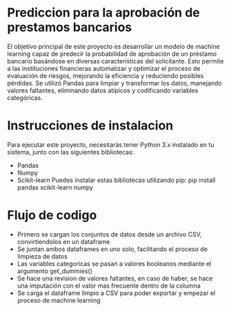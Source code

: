 # Prediccion para la aprobación de prestamos bancarios

El objetivo principal de este proyecto es desarrollar un modelo de machine learning capaz de predecir la probabilidad de aprobación de un préstamo bancario basándose en diversas características del solicitante. Esto permite a las instituciones financieras automatizar y optimizar el proceso de evaluación de riesgos, mejorando la eficiencia y reduciendo posibles pérdidas.
Se utilizó Pandas para limpiar y transformar los datos, manejando valores faltantes, eliminando datos atípicos y codificando variables categóricas.

# Instrucciones de instalacion
Para ejecutar este proyecto, necesitarás tener Python 3.x instalado en tu sistema, junto con las siguientes bibliotecas:
- Pandas
- Numpy
- Scikit-learn
Puedes instalar estas bibliotecas utilizando pip:
pip install pandas scikit-learn numpy

# Flujo de codigo
- Primero se cargan los conjuntos de datos desde un archivo CSV, convirtiendolos en un dataframe
- Se juntan ambos dataframes en uno solo, facilitando el proceso de limpieza de datos
- Las variables categoricas se pasan a valores booleanos mediante el argumento get_dummies()
- Se hace una revision de valores faltantes, en caso de haber, se hace una imputación con el valor mas frecuente dentro de la columna
- Se carga el dataframe limpio a CSV para poder exportar y empezar el proceso de machine learning
